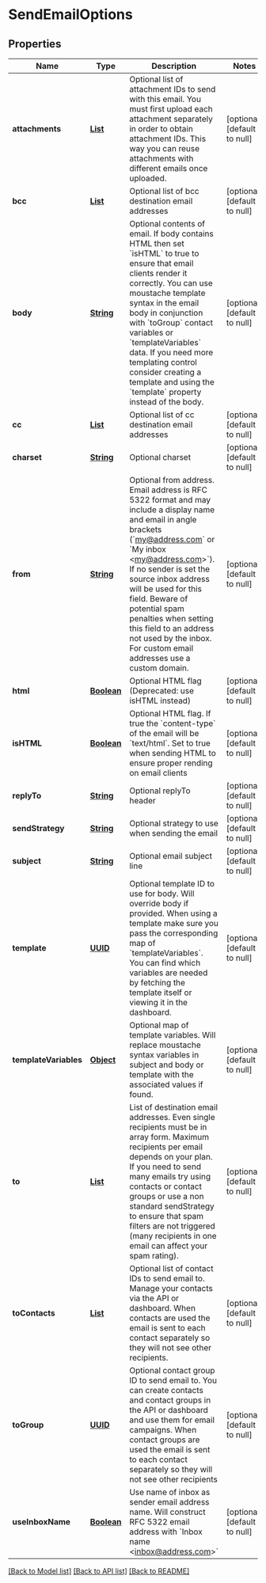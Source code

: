 # SendEmailOptions
## Properties

Name | Type | Description | Notes
------------ | ------------- | ------------- | -------------
**attachments** | [**List**](string) | Optional list of attachment IDs to send with this email. You must first upload each attachment separately in order to obtain attachment IDs. This way you can reuse attachments with different emails once uploaded. | [optional] [default to null]
**bcc** | [**List**](string) | Optional list of bcc destination email addresses | [optional] [default to null]
**body** | [**String**](string) | Optional contents of email. If body contains HTML then set &#x60;isHTML&#x60; to true to ensure that email clients render it correctly. You can use moustache template syntax in the email body in conjunction with &#x60;toGroup&#x60; contact variables or &#x60;templateVariables&#x60; data. If you need more templating control consider creating a template and using the &#x60;template&#x60; property instead of the body. | [optional] [default to null]
**cc** | [**List**](string) | Optional list of cc destination email addresses | [optional] [default to null]
**charset** | [**String**](string) | Optional charset | [optional] [default to null]
**from** | [**String**](string) | Optional from address. Email address is RFC 5322 format and may include a display name and email in angle brackets (&#x60;my@address.com&#x60; or &#x60;My inbox &lt;my@address.com&gt;&#x60;). If no sender is set the source inbox address will be used for this field. Beware of potential spam penalties when setting this field to an address not used by the inbox. For custom email addresses use a custom domain. | [optional] [default to null]
**html** | [**Boolean**](boolean) | Optional HTML flag (Deprecated: use isHTML instead) | [optional] [default to null]
**isHTML** | [**Boolean**](boolean) | Optional HTML flag. If true the &#x60;content-type&#x60; of the email will be &#x60;text/html&#x60;. Set to true when sending HTML to ensure proper rending on email clients | [optional] [default to null]
**replyTo** | [**String**](string) | Optional replyTo header | [optional] [default to null]
**sendStrategy** | [**String**](string) | Optional strategy to use when sending the email | [optional] [default to null]
**subject** | [**String**](string) | Optional email subject line | [optional] [default to null]
**template** | [**UUID**](UUID) | Optional template ID to use for body. Will override body if provided. When using a template make sure you pass the corresponding map of &#x60;templateVariables&#x60;. You can find which variables are needed by fetching the template itself or viewing it in the dashboard. | [optional] [default to null]
**templateVariables** | [**Object**]() | Optional map of template variables. Will replace moustache syntax variables in subject and body or template with the associated values if found. | [optional] [default to null]
**to** | [**List**](string) | List of destination email addresses. Even single recipients must be in array form. Maximum recipients per email depends on your plan. If you need to send many emails try using contacts or contact groups or use a non standard sendStrategy to ensure that spam filters are not triggered (many recipients in one email can affect your spam rating). | [optional] [default to null]
**toContacts** | [**List**](UUID) | Optional list of contact IDs to send email to. Manage your contacts via the API or dashboard. When contacts are used the email is sent to each contact separately so they will not see other recipients. | [optional] [default to null]
**toGroup** | [**UUID**](UUID) | Optional contact group ID to send email to. You can create contacts and contact groups in the API or dashboard and use them for email campaigns. When contact groups are used the email is sent to each contact separately so they will not see other recipients | [optional] [default to null]
**useInboxName** | [**Boolean**](boolean) | Use name of inbox as sender email address name. Will construct RFC 5322 email address with &#x60;Inbox name &lt;inbox@address.com&gt;&#x60; | [optional] [default to null]

[[Back to Model list]](../README#documentation-for-models) [[Back to API list]](../README#documentation-for-api-endpoints) [[Back to README]](../README)

